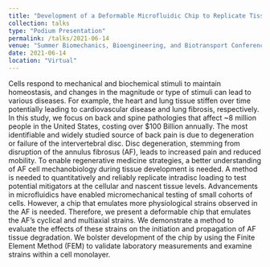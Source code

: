 ```yaml
---
title: "Development of a Deformable Microfluidic Chip to Replicate Tissue Strains In Situ"
collection: talks
type: "Podium Presentation"
permalink: /talks/2021-06-14
venue: "Summer Biomechanics, Bioengineering, and Biotransport Conference"
date: 2021-06-14
location: "Virtual"
---
```


Cells respond to mechanical and biochemical stimuli to maintain homeostasis, and changes in the magnitude or type of stimuli can lead to various diseases. For example, the heart and lung tissue stiffen over time potentially leading to cardiovascular disease and lung fibrosis, respectively. In this study, we focus on back and spine pathologies that affect ~8 million people in the United States, costing over $100 Billion annually. The most identifiable and widely studied source of back pain is due to degeneration or failure of the intervertebral disc. Disc degeneration, stemming from disruption of the annulus fibrosus (AF), leads to increased pain and reduced mobility. To enable regenerative medicine strategies, a better understanding of AF cell mechanobiology during tissue development is needed. A method is needed to quantitatively and reliably replicate intradisc loading to test potential mitigators at the cellular and nascent tissue levels. Advancements in microfluidics have enabled micromechanical testing of small cohorts of  cells. However, a chip that emulates more physiological strains observed in the AF is needed. Therefore, we present a deformable chip that emulates the AF’s cyclical and multiaxial strains. We demonstrate a method to evaluate the effects of these strains on the initiation and propagation of AF tissue degradation. We bolster development of the chip by using the Finite Element Method (FEM) to validate laboratory measurements and examine strains within a cell monolayer.

